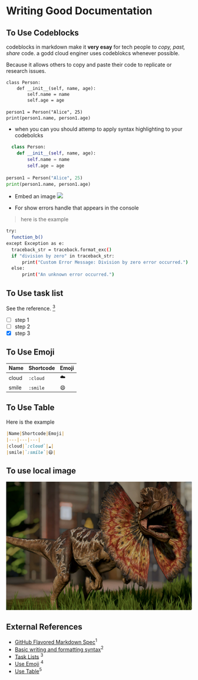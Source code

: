 # Writing Good Documentation


## To Use Codeblocks

codeblocks in markdown make it **very esay** for tech people to *copy, past, share* code.
a godd cloud enginer uses codeblokcs whenever possible.

Because it allows others to copy and paste their code to replicate or research issues.

```
class Person:
    def __init__(self, name, age):
        self.name = name
        self.age = age

person1 = Person("Alice", 25)
print(person1.name, person1.age)
```

- when you can you should attemp to apply syntax highlighting to your codebolcks
```python
  class Person:
    def __init__(self, name, age):
        self.name = name
        self.age = age

person1 = Person("Alice", 25)
print(person1.name, person1.age)
```
- Embed an image
  <img width="400px" src="https://github.com/Quinxu/github-docs-example/assets/34762029/d36158a6-8c82-4dcf-905b-8c3ec2a42bac"/>
 
- For show errors handle that appears in the console
> here is the example
  ```bash
  try:
    function_b()
  except Exception as e:  
    traceback_str = traceback.format_exc()
    if "division by zero" in traceback_str:
        print("Custom Error Message: Division by zero error occurred.")
    else:
        print("An unknown error occurred.")
  ```
## To Use task list
See the reference. [<sup>3</sup>](#external-references)
- [ ] step 1
- [ ] step 2
- [x] step 3

## To Use Emoji

|Name|Shortcode|Emoji|
|---|---|---|
|cloud|`:cloud`|☁️|
|smile|`:smile`|😄|

## To Use Table
Here is the example
```md
|Name|Shortcode|Emoji|
|---|---|---|
|cloud|`:cloud`|☁️|
|smile|`:smile`|😄|
```
## To use local image
![dilophosaurus](/assets/dilophosaurus.png)

## External References
- [GitHub Flavored Markdown Spec](https://github.github.com/gfm/)<sup>1</sup>
- [Basic writing and formatting syntax](https://docs.github.com/en/get-started/writing-on-github/getting-started-with-writing-and-formatting-on-github/basic-writing-and-formatting-syntax)<sup>2</sup>
- [Task Lists](https://docs.github.com/en/get-started/writing-on-github/getting-started-with-writing-and-formatting-on-github/basic-writing-and-formatting-syntax#task-lists) <sup>3</sup>
- [Use Emoji](https://docs.github.com/en/get-started/writing-on-github/getting-started-with-writing-and-formatting-on-github/basic-writing-and-formatting-syntax#using-emoji) <sup>4</sup>
- [Use Table](https://github.github.com/gfm/#tables-extension-)<sup>5</sup>
